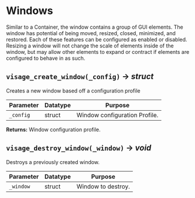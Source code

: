 # Windows
Similar to a Container, the window contains a group of GUI elements. The window has potential of being moved, resized, closed, minimized, and restored. Each of these features can be configured as enabled or disabled. Resizing a window will not change the scale of elements inside of the window, but may allow other elements to expand or contract if elements are configured to behave in as such.

## `visage_create_window(_config)` → *struct*
Creates a new window based off a configuration profile

| Parameter | Datatype  | Purpose |
|-----------|-----------|---------|
|`_config` |struct |Window configuration Profile. |

**Returns:** Window configuration profile.

## `visage_destroy_window(_window)` → *void*
Destroys a previously created window.

| Parameter | Datatype  | Purpose |
|-----------|-----------|---------|
|`_window` |struct |Window to destroy. |
